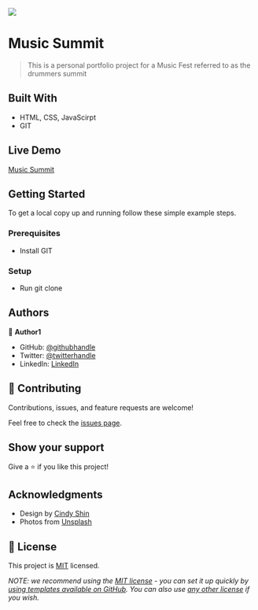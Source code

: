 ![](https://img.shields.io/badge/Microverse-blueviolet)

# Music Summit

> This is a personal portfolio project for a Music Fest referred to as the drummers summit


## Built With

- HTML, CSS, JavaScirpt
- GIT 

## Live Demo

[Music Summit](https://tamunokuro.github.io/music-summit/)


## Getting Started

To get a local copy up and running follow these simple example steps.


### Prerequisites
- Install GIT

### Setup
- Run git clone 


## Authors

👤 **Author1**

- GitHub: [@githubhandle](https://github.com/Tamunokuro)
- Twitter: [@twitterhandle](https://twitter.com/tamuno___)
- LinkedIn: [LinkedIn](https://linkedin.com/in/joshua-blue-jack)

## 🤝 Contributing

Contributions, issues, and feature requests are welcome!

Feel free to check the [issues page](../../issues/).

## Show your support

Give a ⭐️ if you like this project!

## Acknowledgments

- Design by [Cindy Shin](https://www.behance.net/adagio07)
- Photos from [Unsplash](https://unsplash.com/)

## 📝 License

This project is [MIT](./LICENSE) licensed.

_NOTE: we recommend using the [MIT license](https://choosealicense.com/licenses/mit/) - you can set it up quickly by [using templates available on GitHub](https://docs.github.com/en/communities/setting-up-your-project-for-healthy-contributions/adding-a-license-to-a-repository). You can also use [any other license](https://choosealicense.com/licenses/) if you wish._
